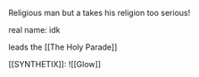 Religious man but a takes his religion too serious!

real name: idk

leads the [[The Holy Parade]]

[[SYNTHETIX]]: ![[Glow]] 
